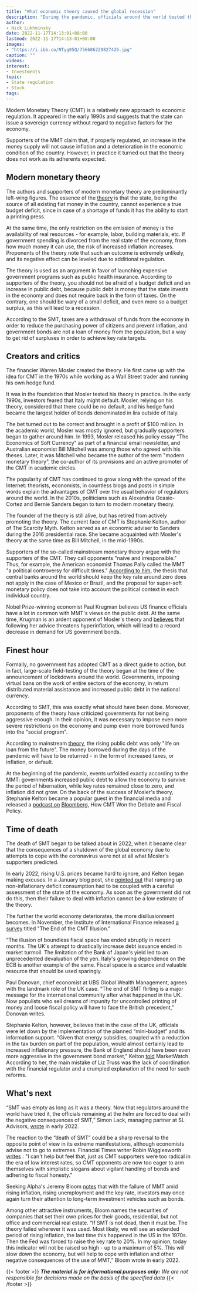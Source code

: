 ```yaml
---
title: "What economic theory caused the global recession"
description: "During the pandemic, officials around the world tested the provisions of modern monetary theory in practice. Tests fail, leaving regulators to deal with rising inflation and pressure on the economy."
author: 
- Nick Lukhminsky
date: 2022-11-17T14:13:01+08:00
lastmod: 2022-11-17T14:13:01+08:00
images: 
- "https://i.ibb.co/NTyg05Q/756686229827426.jpg"
caption: ""
videos:
interest:
- Investments
topic:
- State regulation
- Stock
tags:
---
```


Modern Monetary Theory (CMT) is a relatively new approach to economic regulation. It appeared in the early 1990s and suggests that the state can issue a sovereign currency without regard to negative factors for the economy.

Supporters of the MMT claim that, if properly regulated, an increase in the money supply will not cause inflation and a deterioration in the economic condition of the country. However, in practice it turned out that the theory does not work as its adherents expected.

Modern monetary theory
----------------------

The authors and supporters of modern monetary theory are predominantly left-wing figures. The essence of the [theory](https://www.investopedia.com/modern-monetary-theory-mmt-4588060) is that the state, being the source of all existing fiat money in the country, cannot experience a true budget deficit, since in case of a shortage of funds it has the ability to start a printing press.

At the same time, the only restriction on the emission of money is the availability of real resources - for example, labor, building materials, etc. If government spending is divorced from the real state of the economy, from how much money it can use, the risk of increased inflation increases. Proponents of the theory note that such an outcome is extremely unlikely, and its negative effect can be leveled due to additional regulation.

The theory is used as an argument in favor of launching expensive government programs such as public health insurance. According to supporters of the theory, you should not be afraid of a budget deficit and an increase in public debt, because public debt is money that the state invests in the economy and does not require back in the form of taxes. On the contrary, one should be wary of a small deficit, and even more so a budget surplus, as this will lead to a recession.

According to the SMT, taxes are a withdrawal of funds from the economy in order to reduce the purchasing power of citizens and prevent inflation, and government bonds are not a loan of money from the population, but a way to get rid of surpluses in order to achieve key rate targets.

Creators and critics
--------------------

The financier Warren Mosler created the theory. He first came up with the idea for CMT in the 1970s while working as a Wall Street trader and running his own hedge fund.

It was in the foundation that Mosler tested his theory in practice. In the early 1990s, investors feared that Italy might default. Mosler, relying on his theory, considered that there could be no default, and his hedge fund became the largest holder of bonds denominated in lira outside of Italy.

The bet turned out to be correct and brought in a profit of $100 million. In the academic world, Mosler was mostly ignored, but gradually supporters began to gather around him. In 1993, Mosler released his policy essay "The Economics of Soft Currency" as part of a financial email newsletter, and Australian economist Bill Mitchell was among those who agreed with his theses. Later, it was Mitchell who became the author of the term "modern monetary theory", the co-author of its provisions and an active promoter of the CMT in academic circles.

The popularity of CMT has continued to grow along with the spread of the Internet: theorists, economists, in countless blogs and posts in simple words explain the advantages of CMT over the usual behavior of regulators around the world. In the 2010s, politicians such as Alexandria Ocasio-Cortez and Bernie Sanders began to turn to modern monetary theory.

The founder of the theory is still alive, but has retired from actively promoting the theory. The current face of CMT is Stephanie Kelton, author of The Scarcity Myth. Kelton served as an economic adviser to Sanders during the 2016 presidential race. She became acquainted with Mosler's theory at the same time as Bill Mitchell, in the mid-1990s.

Supporters of the so-called mainstream monetary theory argue with the supporters of the CMT. They call opponents "naive and irresponsible." Thus, for example, the American economist Thomas Pally called the MMT "a political controversy for difficult times." [According to him](https://www.thomaspalley.com/docs/articles/macro_policy/monetary_policy_and_qe.pdf), the thesis that central banks around the world should keep the key rate around zero does not apply in the case of Mexico or Brazil, and the proposal for super-soft monetary policy does not take into account the political context in each individual country.

Nobel Prize-winning economist Paul Krugman believes US finance officials have a lot in common with MMT's views on the public debt. At the same time, Krugman is an ardent opponent of Mosler's theory and [believes](https://archive.nytimes.com/krugman.blogs.nytimes.com/2011/08/15/mmt-again/) that following her advice threatens hyperinflation, which will lead to a record decrease in demand for US government bonds.

Finest hour
-----------

Formally, no government has adopted CMT as a direct guide to action, but in fact, large-scale field-testing of the theory began at the time of the announcement of lockdowns around the world. Governments, imposing virtual bans on the work of entire sectors of the economy, in return distributed material assistance and increased public debt in the national currency.

According to SMT, this was exactly what should have been done. Moreover, proponents of the theory have criticized governments for not being aggressive enough. In their opinion, it was necessary to impose even more severe restrictions on the economy and pump even more borrowed funds into the "social program".

According to mainstream [theory](https://www.ft.com/content/bcb523c3-7448-4cd6-a2d2-69b8f13be8f3), the rising public debt was only "life on loan from the future". The money borrowed during the days of the pandemic will have to be returned - in the form of increased taxes, or inflation, or default.

At the beginning of the pandemic, events unfolded exactly according to the MMT: governments increased public debt to allow the economy to survive the period of hibernation, while key rates remained close to zero, and inflation did not grow. On the back of the success of Mosler's theory, Stephanie Kelton became a popular guest in the financial media and released a [podcast on](https://www.bloomberg.com/news/audio/2021-03-17/how-mmt-won-the-fiscal-policy-debate-podcast?sref=1pkGItPd) [Bloomberg](http://www.bloomberg.com/), How CMT Won the Debate and Fiscal Policy.[](https://www.bloomberg.com/news/audio/2021-03-17/how-mmt-won-the-fiscal-policy-debate-podcast?sref=1pkGItPd)

Time of death
-------------

The death of SMT began to be talked about in 2022, when it became clear that the consequences of a shutdown of the global economy due to attempts to cope with the coronavirus were not at all what Mosler's supporters predicted.

In early 2022, rising U.S. prices became hard to ignore, and Kelton began making excuses. In a January blog post, she [pointed out](https://stephaniekelton.substack.com/p/how-do-you-solve-a-problem-like-inflation) that ramping up non-inflationary deficit consumption had to be coupled with a careful assessment of the state of the economy. As soon as the government did not do this, then their failure to deal with inflation cannot be a low estimate of the theory.

The further the world economy deteriorates, the more disillusionment becomes. In November, the Institute of International Finance released [a survey](https://www.iif.com/portals/0/Files/content/IIF110322_GMV.pdf?_cldee=GojFfJL9r-6kI8lTat6ZA3zxYoQ8vPnTbPX-6HdDNSinVmUcUGbqeGxrv-TtmbN_&recipientid=contact-5d14ed6ceaf0e81180d102bfc0a80172-61ef345531c542a4941977a97acc1a3a&utm_source=ClickDimensions&utm_medium=email&utm_campaign=Press%20Emails&esid=fc9a2896-805b-ed11-9562-002248226dcd) titled "The End of the CMT Illusion."

“The illusion of boundless fiscal space has ended abruptly in recent months. The UK's attempt to drastically increase debt issuance ended in market turmoil. The limitation of the Bank of Japan's yield led to an unprecedented devaluation of the yen. Italy's growing dependence on the ECB is another example of the same. Fiscal space is a scarce and valuable resource that should be used sparingly.

Paul Donovan, chief economist at UBS Global Wealth Management, agrees with the landmark role of the UK case. “The end of SMT flirting is a major message for the international community after what happened in the UK. Now populists who sell dreams of impunity for uncontrolled printing of money and loose fiscal policy will have to face the British precedent,” Donovan writes.

Stephanie Kelton, however, believes that in the case of the UK, officials were let down by the implementation of the planned “mini-budget” and its information support. “Given that energy subsidies, coupled with a reduction in the tax burden on part of the population, would almost certainly lead to increased inflationary pressure, the Bank of England should have been even more aggressive in the government bond market,” Kelton [told](https://www.marketwatch.com/story/have-the-bond-vigilantes-who-attacked-the-u-k-killed-off-modern-monetary-theory-mmt-proponent-stephanie-kelton-says-thats-nonsense-11666196763) MarketWatch. According to her, the main mistake of Liz Truss was the lack of coordination with the financial regulator and a crumpled explanation of the need for such reforms.

What's next
-----------

“SMT was empty as long as it was a theory. Now that regulators around the world have tried it, the officials remaining at the helm are forced to deal with the negative consequences of SMT,” Simon Lack, managing partner at SL Advisors, [wrote](https://privatebank.jpmorgan.com/content/dam/jpm-wm-aem/global/pb/en/insights/eye-on-the-market/links/death-of-mmt.pdf) in early 2022.

The reaction to the “death of SMT” could be a sharp reversal to the opposite point of view in its extreme manifestations, although economists advise not to go to extremes. Financial Times writer Robin Wigglesworth [writes](https://www.ft.com/content/124636fc-8107-4dc8-845a-e7c0231dc2db) : "I can't help but feel that, just as CMT supporters were too radical in the era of low interest rates, so CMT opponents are now too eager to arm themselves with simplistic slogans about vigilant handling of bonds and adhering to fiscal honesty."

Seeking Alpha's Jeremy Bloom [notes](https://seekingalpha.com/article/4480454-investing-after-modern-monetary-theory-failure) that with the failure of MMT amid rising inflation, rising unemployment and the key rate, investors may once again turn their attention to long-term investment vehicles such as bonds.

Among other attractive instruments, Bloom names the securities of companies that set their own prices for their goods, residential, but not office and commercial real estate. “If SMT is not dead, then it must be. The theory failed wherever it was used. Most likely, we will see an extended period of rising inflation, the last time this happened in the US in the 1970s. Then the Fed was forced to raise the key rate to 20%. In my opinion, today this indicator will not be raised so high - up to a maximum of 5%. This will slow down the economy, but will help to cope with inflation and other negative consequences of the use of MMT,” Bloom wrote in early 2022.

{{< footer >}}
_**The material is for informational purposes only:** We are not responsible for decisions made on the basis of the specified data_
{{< /footer >}}